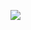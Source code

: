 [![](https://img.shields.io/badge/docs-stable-blue.svg)](https://mascott1978.github.io/CoreformIGA.jl/dev)


